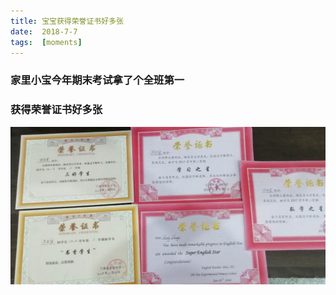 ```yaml
---
title: 宝宝获得荣誉证书好多张
date:  2018-7-7
tags:  [moments]
---
```


### 家里小宝今年期末考试拿了个全班第一

### 获得荣誉证书好多张
![](/img/ryzs5.jpg)